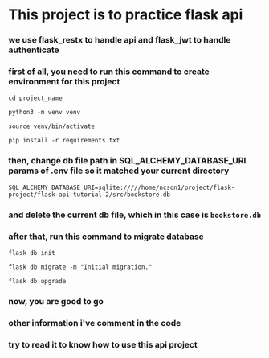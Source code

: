 # This project is to practice flask api  

### we use flask_restx to handle api and flask_jwt to handle authenticate

### first of all, you need to run this command to create environment for this project

`cd project_name`

`python3 -m venv venv`

`source venv/bin/activate`

`pip install -r requirements.txt`

### then, change db file path in SQL_ALCHEMY_DATABASE_URI params of .env file so it matched your current directory
`SQL_ALCHEMY_DATABASE_URI=sqlite://///home/ncson1/project/flask-project/flask-api-tutorial-2/src/bookstore.db`
### and delete the current db file, which in this case is `bookstore.db`
### after that, run this command to migrate database

`flask db init`

`flask db migrate -m "Initial migration."`

`flask db upgrade`

### now, you are good to go
### other information i've comment in the code
### try to read it to know how to use this api project